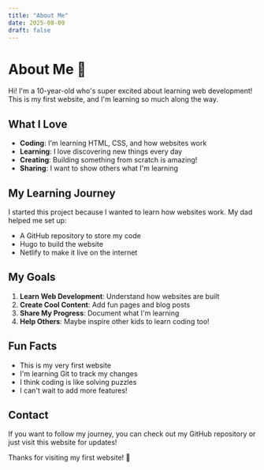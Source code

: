 ```yaml
---
title: "About Me"
date: 2025-08-09
draft: false
---
```


# About Me 👋

Hi! I'm a 10-year-old who's super excited about learning web development! This is my first website, and I'm learning so much along the way.

## What I Love

- **Coding**: I'm learning HTML, CSS, and how websites work
- **Learning**: I love discovering new things every day
- **Creating**: Building something from scratch is amazing!
- **Sharing**: I want to show others what I'm learning

## My Learning Journey

I started this project because I wanted to learn how websites work. My dad helped me set up:
- A GitHub repository to store my code
- Hugo to build the website
- Netlify to make it live on the internet

## My Goals

1. **Learn Web Development**: Understand how websites are built
2. **Create Cool Content**: Add fun pages and blog posts
3. **Share My Progress**: Document what I'm learning
4. **Help Others**: Maybe inspire other kids to learn coding too!

## Fun Facts

- This is my very first website
- I'm learning Git to track my changes
- I think coding is like solving puzzles
- I can't wait to add more features!

## Contact

If you want to follow my journey, you can check out my GitHub repository or just visit this website for updates!

Thanks for visiting my first website! 🌟 
